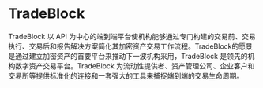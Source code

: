 # TradeBlock

TradeBlock 以 API 为中心的端到端平台使机构能够通过专门构建的交易前、交易执行、交易后和报告解决方案简化其加密资产交易工作流程。TradeBlock的愿景是通过建立加密资产的首要平台来推动下一波机构采用，TradeBlock 是领先的机构数字资产交易平台。TradeBlock 为流动性提供者、资产管理公司、企业客户和交易所等提供标准化的连接和一套强大的工具来捕捉端到端的交易生命周期。

